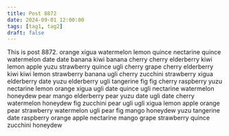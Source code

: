 ```yaml
---
title: Post 8872
date: 2024-09-01 12:00:00
tags: [tag1, tag2]
draft: false
---
```

This is post 8872.
orange
xigua
watermelon
lemon
quince
nectarine
quince
watermelon
date
date
banana
kiwi
banana
cherry
cherry
elderberry
kiwi
lemon
apple
yuzu
strawberry
quince
ugli
cherry
grape
cherry
elderberry
kiwi
kiwi
lemon
strawberry
banana
ugli
cherry
zucchini
strawberry
xigua
elderberry
date
yuzu
elderberry
ugli
tangerine
fig
fig
cherry
raspberry
yuzu
nectarine
lemon
orange
xigua
ugli
date
quince
ugli
nectarine
watermelon
honeydew
pear
mango
elderberry
pear
yuzu
date
ugli
date
cherry
watermelon
honeydew
fig
zucchini
pear
ugli
ugli
xigua
lemon
apple
orange
pear
strawberry
watermelon
ugli
pear
fig
mango
honeydew
yuzu
tangerine
date
raspberry
orange
apple
nectarine
mango
grape
strawberry
quince
zucchini
honeydew

